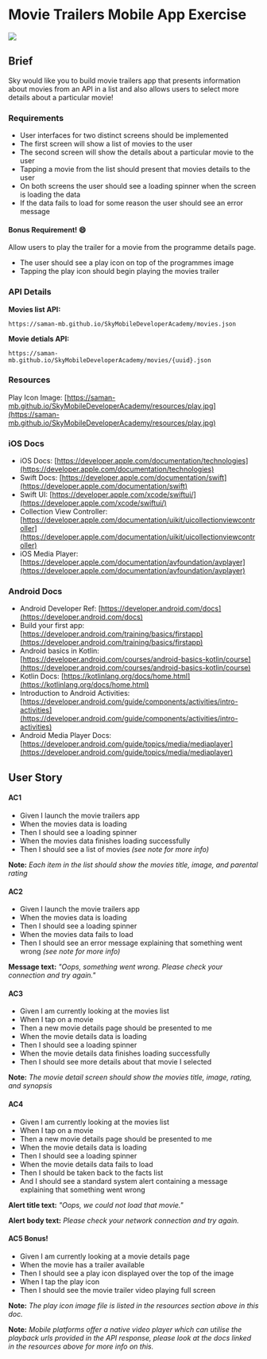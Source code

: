 
# Movie Trailers Mobile App Exercise

![](https://www.latestfreestuff.co.uk/wp-content/uploads/2017/04/Free-Sky-Movie-Worth-£13.99.png)

## Brief

Sky would like you to build movie trailers app that presents information about movies from an API in a list and also allows users to select more details about a particular movie!

### Requirements

- User interfaces for two distinct screens should be implemented
- The first screen will show a list of movies to the user
- The second screen will show the details about a particular movie to the user
- Tapping a movie from the list should present that movies details to the user
- On both screens the user should see a loading spinner when the screen is loading the data
- If the data fails to load for some reason the user should see an error message

#### Bonus Requirement! 😄

Allow users to play the trailer for a movie from the programme details page.
- The user should see a play icon on top of the programmes image
- Tapping the play icon should begin playing the movies trailer

### API Details

**Movies list API:**

`https://saman-mb.github.io/SkyMobileDeveloperAcademy/movies.json`

**Movie detials API:**

`https://saman-mb.github.io/SkyMobileDeveloperAcademy/movies/{uuid}.json`

### Resources 

Play Icon Image: [https://saman-mb.github.io/SkyMobileDeveloperAcademy/resources/play.jpg](https://saman-mb.github.io/SkyMobileDeveloperAcademy/resources/play.jpg)

### iOS Docs

- iOS Docs: [https://developer.apple.com/documentation/technologies](https://developer.apple.com/documentation/technologies)
- Swift Docs: [https://developer.apple.com/documentation/swift](https://developer.apple.com/documentation/swift)
- Swift UI: [https://developer.apple.com/xcode/swiftui/](https://developer.apple.com/xcode/swiftui/)
- Collection View Controller: [https://developer.apple.com/documentation/uikit/uicollectionviewcontroller](https://developer.apple.com/documentation/uikit/uicollectionviewcontroller)
- iOS Media Player: [https://developer.apple.com/documentation/avfoundation/avplayer](https://developer.apple.com/documentation/avfoundation/avplayer)

### Android Docs

- Android Developer Ref: [https://developer.android.com/docs](https://developer.android.com/docs)
- Build your first app: [https://developer.android.com/training/basics/firstapp](https://developer.android.com/training/basics/firstapp)
- Android basics in Kotlin: [https://developer.android.com/courses/android-basics-kotlin/course](https://developer.android.com/courses/android-basics-kotlin/course)
- Kotlin Docs: [https://kotlinlang.org/docs/home.html](https://kotlinlang.org/docs/home.html)
- Introduction to Android Activities: [https://developer.android.com/guide/components/activities/intro-activities](https://developer.android.com/guide/components/activities/intro-activities)
- Android Media Player Docs: [https://developer.android.com/guide/topics/media/mediaplayer](https://developer.android.com/guide/topics/media/mediaplayer)


## User Story

#### AC1
- Given I launch the movie trailers app
- When the movies data is loading
- Then I should see a loading spinner
- When the movies data finishes loading successfully
- Then I should see a list of movies *(see note for more info)*

**Note:** *Each item in the list should show the movies title, image, and parental rating*

#### AC2
- Given I launch the movie trailers app
- When the movies data is loading
- Then I should see a loading spinner
- When the movies data fails to load
- Then I should see an error message explaining that something went wrong *(see note for more info)*

**Message text:** *"Oops, something went wrong. Please check your connection and try again."*

#### AC3
- Given I am currently looking at the movies list
- When I tap on a movie
- Then a new movie details page should be presented to me
- When the movie details data is loading
- Then I should see a loading spinner
- When the movie details data finishes loading successfully
- Then I should see more details about that movie I selected

**Note:** *The movie detail screen should show the movies title, image, rating, and synopsis*

#### AC4
- Given I am currently looking at the movies list
- When I tap on a movie
- Then a new movie details page should be presented to me
- When the movie details data is loading
- Then I should see a loading spinner
- When the movie details data fails to load
- Then I should be taken back to the facts list
- And I should see a standard system alert containing a message explaining that something went wrong

**Alert title text:** *"Oops, we could not load that movie."*

**Alert body text:** *Please check your network connection and try again.*

#### AC5 Bonus!
- Given I am currently looking at a movie details page
- When the movie has a trailer available
- Then I should see a play icon displayed over the top of the image
- When I tap the play icon
- Then I should see the movie trailer video playing full screen

**Note:** *The play icon image file is listed in the resources section above in this doc.*

**Note:** *Mobile platforms offer a native video player which can utilise the playback urls provided in the API response, please look at the docs linked in the resources above for more info on this.*
